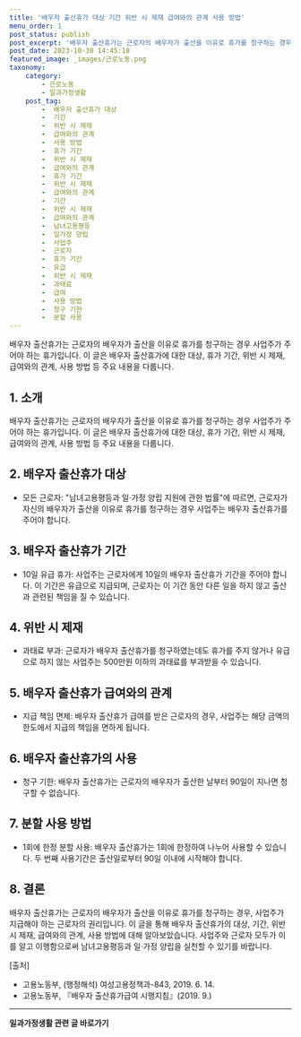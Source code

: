 ```yaml
---
title: '배우자 출산휴가 대상 기간 위반 시 제재 급여와의 관계 사용 방법'
menu_order: 1
post_status: publish
post_excerpt: '배우자 출산휴가는 근로자의 배우자가 출산을 이유로 휴가를 청구하는 경우 사업주가 주어야 하는 휴가입니다. 이 글은 배우자 출산휴가에 대한 대상, 휴가 기간, 위반 시 제재, 급여와의 관계, 사용 방법 등 주요 내용을 다룹니다.'
post_date: 2023-10-30 14:45:18
featured_image: _images/근로노동.png
taxonomy:
    category:
        - 근로노동
        - 일과가정생활
    post_tag:
        -  배우자 출산휴가 대상
        -  기간
        -  위반 시 제재
        -  급여와의 관계
        -  사용 방법
        -  휴가 기간
        -  위반 시 제재
        -  급여와의 관계
        -  휴가 기간
        -  위반 시 제재
        -  급여와의 관계
        -  기간
        -  위반 시 제재
        -  급여와의 관계
        -  남녀고용평등
        -  일가정 양립
        -  사업주
        -  근로자
        -  휴가 기간
        -  유급
        -  위반 시 제재
        -  과태료
        -  급여
        -  사용 방법
        -  청구 기한
        -  분할 사용
---
```




배우자 출산휴가는 근로자의 배우자가 출산을 이유로 휴가를 청구하는 경우 사업주가 주어야 하는 휴가입니다. 이 글은 배우자 출산휴가에 대한 대상, 휴가 기간, 위반 시 제재, 급여와의 관계, 사용 방법 등 주요 내용을 다룹니다.

## 1. 소개

배우자 출산휴가는 근로자의 배우자가 출산을 이유로 휴가를 청구하는 경우 사업주가 주어야 하는 휴가입니다. 이 글은 배우자 출산휴가에 대한 대상, 휴가 기간, 위반 시 제재, 급여와의 관계, 사용 방법 등 주요 내용을 다룹니다.

## 2. 배우자 출산휴가 대상

- 모든 근로자: "남녀고용평등과 일·가정 양립 지원에 관한 법률"에 따르면, 근로자가 자신의 배우자가 출산을 이유로 휴가를 청구하는 경우 사업주는 배우자 출산휴가를 주어야 합니다.

## 3. 배우자 출산휴가 기간

- 10일 유급 휴가: 사업주는 근로자에게 10일의 배우자 출산휴가 기간을 주어야 합니다. 이 기간은 유급으로 지급되며, 근로자는 이 기간 동안 다른 일을 하지 않고 출산과 관련된 책임을 질 수 있습니다.

## 4. 위반 시 제재

- 과태료 부과: 근로자가 배우자 출산휴가를 청구하였는데도 휴가를 주지 않거나 유급으로 하지 않는 사업주는 500만원 이하의 과태료를 부과받을 수 있습니다.

## 5. 배우자 출산휴가 급여와의 관계

- 지급 책임 면제: 배우자 출산휴가 급여를 받은 근로자의 경우, 사업주는 해당 금액의 한도에서 지급의 책임을 면하게 됩니다.

## 6. 배우자 출산휴가의 사용

- 청구 기한: 배우자 출산휴가는 근로자의 배우자가 출산한 날부터 90일이 지나면 청구할 수 없습니다.

## 7. 분할 사용 방법

- 1회에 한정 분할 사용: 배우자 출산휴가는 1회에 한정하여 나누어 사용할 수 있습니다. 두 번째 사용기간은 출산일로부터 90일 이내에 시작해야 합니다.

## 8. 결론

배우자 출산휴가는 근로자의 배우자가 출산을 이유로 휴가를 청구하는 경우, 사업주가 지급해야 하는 근로자의 권리입니다. 이 글을 통해 배우자 출산휴가의 대상, 기간, 위반 시 제재, 급여와의 관계, 사용 방법에 대해 알아보았습니다. 사업주와 근로자 모두가 이를 알고 이행함으로써 남녀고용평등과 일·가정 양립을 실천할 수 있기를 바랍니다.

[출처]
- 고용노동부, (행정해석) 여성고용정책과-843, 2019. 6. 14.
- 고용노동부, 『배우자 출산휴가급여 시행지침』(2019. 9.)
<!-- wp:separator -->
<hr class="wp-block-separator has-alpha-channel-opacity"/>
<!-- /wp:separator -->

<!-- wp:group {"backgroundColor":"base","layout":{"type":"constrained"}} -->
<div class="wp-block-group has-base-background-color has-background"><!-- wp:paragraph {"align":"center","fontSize":"medium"} -->
<p class="has-text-align-center has-large-font-size"><strong>일과가정생활 관련 글 바로가기</strong></p>
<!-- /wp:paragraph -->


<!-- wp:latest-posts
{"categories":[{"id":10918,"count":19,"description":"","link":"https://uknowlaw.com/category/%ec%9d%bc%ea%b3%bc%ea%b0%80%ec%a0%95%ec%83%9d%ed%99%9c/","name":"일과가정생활","slug":"일과가정생활","taxonomy":"category","parent":0,"meta":[],"_links":{"self":[{"href":"https://uknowlaw.com/wp-json/wp/v2/categories/10918"}],"collection":[{"href":"https://uknowlaw.com/wp-json/wp/v2/categories"}],"about":[{"href":"https://uknowlaw.com/wp-json/wp/v2/taxonomies/category"}],"wp:post_type":[{"href":"https://uknowlaw.com/wp-json/wp/v2/posts?categories=10918"}],"curies":[{"name":"wp","href":"https://api.w.org/{rel}","templated":true}]}}],"postsToShow":100,"excerptLength":28,"postLayout":"grid","columns":2,"featuredImageAlign":"left","featuredImageSizeSlug":"large","fontSize":18px} /--></div>
<!-- /wp:group -->